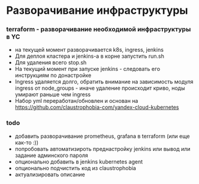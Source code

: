 # Разворачивание инфраструктуры

### terraform - разворачивание необходимой инфраструктуры в YC
- на текущей момент разворачивается k8s, ingress, jenkins
- Для деплоя кластера и jenkins-а в корне запустить run.sh
- Для удаления всего stop.sh
- На текущий момент при запуске jenkins - следовать его инструкциям по донастройке
- Ingress удаляется долго, обратить внимание на зависимость модуля ingress от node_groups - иначе удаление происходит криво, ноды умирают раньше чем ingress
- Набор yml переработан/обновлен и основан на https://github.com/claustrophobia-com/yandex-cloud-kubernetes

### todo

- добавить разворачивание prometheus, grafana в terraform (или еще как-то :))
- попробовать автоматизироть преднастройку jenkins или вывод или задание админского пароля
- опционально добавить в jenkins kubernetes agent
- опционально подчистить код из claustrophobia
- актуализировать описание